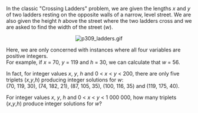 <p>In the classic "Crossing Ladders" problem, we are given the lengths <var>x</var> and <var>y</var> of two ladders resting on the opposite walls of a narrow, level street. We are also given the height <var>h</var> above the street where the two ladders cross and we are asked to find the width of the street (<var>w</var>).</p>

<div align="center"><img src="project/images/p309_ladders.gif" class="dark_img" alt="p309_ladders.gif" /></div>

<p>Here, we are only concerned with instances where all four variables are positive integers.<br />
For example, if <var>x</var> = 70, <var>y</var> = 119 and <var>h</var> = 30, we can calculate that <var>w</var> = 56.</p>

<p>In fact, for integer values <var>x</var>, <var>y</var>, <var>h</var> and 0 &lt; <var>x</var> &lt; <var>y</var> &lt; 200, there are only five triplets (<var>x</var>,<var>y</var>,<var>h</var>) producing integer solutions for <var>w</var>:<br />
(70, 119, 30), (74, 182, 21), (87, 105, 35), (100, 116, 35) and (119, 175, 40).</p>

<p>For integer values <var>x</var>, <var>y</var>, <var>h</var> and 0 &lt; <var>x</var> &lt; <var>y</var> &lt; 1 000 000, how many triplets (<var>x</var>,<var>y</var>,<var>h</var>) produce integer solutions for <var>w</var>?</p>

